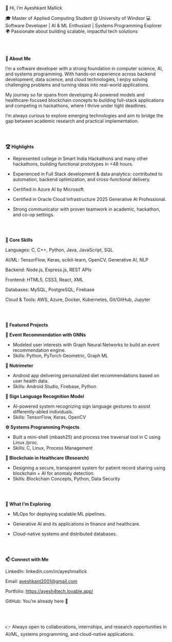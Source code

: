 👋 Hi, I’m Ayeshkant Mallick

🎓 Master of Applied Computing Student @ University of Windsor
💻 Software Developer | AI & ML Enthusiast | Systems Programming Explorer
🌍 Passionate about building scalable, impactful tech solutions   

  
<br>
<br>

**🚀 About Me**

I’m a software developer with a strong foundation in computer science, AI, and systems programming. With hands-on experience across backend development, data science, and cloud technologies, I enjoy solving challenging problems and turning ideas into real-world applications.

My journey so far spans from developing AI-powered models and healthcare-focused blockchain concepts to building full-stack applications and competing in hackathons, where I thrive under tight deadlines.

I’m always curious to explore emerging technologies and aim to bridge the gap between academic research and practical implementation.

<br>
<br>

**🏆 Highlights**

- Represented college in Smart India Hackathons and many other hackathons, building functional prototypes in <48 hours.

- Experienced in Full Stack development & data analytics: contributed to automation, backend optimization, and cross-functional delivery.

- Certified in Azure AI by Microsoft.

- Certified in Oracle Cloud Infrastructure 2025 Generative AI Professional.

- Strong communicator with proven teamwork in academic, hackathon, and co-op settings.

  <br>
  <br>


**🔑 Core Skills**

Languages: C, C++, Python, Java, JavaScript, SQL

AI/ML: TensorFlow, Keras, scikit-learn, OpenCV, Generative AI, NLP

Backend: Node.js, Express.js, REST APIs

Frontend: HTML5, CSS3, React, XML

Databases: MySQL, PostgreSQL, Firebase

Cloud & Tools: AWS, Azure, Docker, Kubernetes, Git/GitHub, Jupyter

<br>
<br>


**📂 Featured Projects**

**🔬 Event Recommendation with GNNs**

- Modeled user interests with Graph Neural Networks to build an event recommendation engine.<br>
- Skills: Python, PyTorch Geometric, Graph ML

**📱 Nutrimeter**

- Android app delivering personalized diet recommendations based on user health data.<br>
- Skills: Android Studio, Firebase, Python

**🤖 Sign Language Recognition Model**

- AI-powered system recognizing sign language gestures to assist differently-abled individuals.<br>
- Skills: TensorFlow, Keras, OpenCV

**⚙️ Systems Programming Projects**

- Built a mini-shell (mbash25) and process tree traversal tool in C using Linux /proc.<br>
- Skills: C, Linux, Process Management

**🏥 Blockchain in Healthcare (Research)**

- Designing a secure, transparent system for patient record sharing using blockchain + AI for anomaly detection.<br>
- Skills: Blockchain Concepts, Python, Data Security

<br>
<br>



  

**🌱 What I’m Exploring**

- MLOps for deploying scalable ML pipelines.

- Generative AI and its applications in finance and healthcare.

- Cloud-native systems and distributed databases.

  <br>
  <br>
  

**📫 Connect with Me**

LinkedIn: linkedin.com/in/ayeshmallick

Email: ayeshkant2001@gmail.com

Portfolio: https://ayesh4tech.lovable.app/

GitHub: You’re already here 🚀

<br>
<br>


👉 Always open to collaborations, internships, and research opportunities in AI/ML, systems programming, and cloud-native applications.

